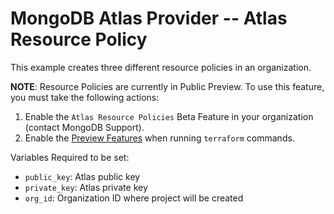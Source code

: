 # MongoDB Atlas Provider -- Atlas Resource Policy
This example creates three different resource policies in an organization.

**NOTE**: Resource Policies are currently in Public Preview. To use this feature, you must take the following actions:
1. Enable the `Atlas Resource Policies` Beta Feature in your organization (contact MongoDB Support).
2. Enable the [Preview Features](../../README.md#preview-features) when running `terraform` commands.


Variables Required to be set:
- `public_key`: Atlas public key
- `private_key`: Atlas  private key
- `org_id`: Organization ID where project will be created
